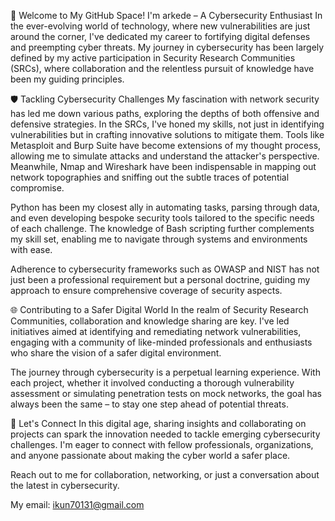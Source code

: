 👋 Welcome to My GitHub Space! I'm arkede – A Cybersecurity Enthusiast
In the ever-evolving world of technology, where new vulnerabilities are just around the corner, I've dedicated my career to fortifying digital defenses and preempting cyber threats. My journey in cybersecurity has been largely defined by my active participation in Security Research Communities (SRCs), where collaboration and the relentless pursuit of knowledge have been my guiding principles.

🛡 Tackling Cybersecurity Challenges
My fascination with network security has led me down various paths, exploring the depths of both offensive and defensive strategies. In the SRCs, I've honed my skills, not just in identifying vulnerabilities but in crafting innovative solutions to mitigate them. Tools like Metasploit and Burp Suite have become extensions of my thought process, allowing me to simulate attacks and understand the attacker's perspective. Meanwhile, Nmap and Wireshark have been indispensable in mapping out network topographies and sniffing out the subtle traces of potential compromise.

Python has been my closest ally in automating tasks, parsing through data, and even developing bespoke security tools tailored to the specific needs of each challenge. The knowledge of Bash scripting further complements my skill set, enabling me to navigate through systems and environments with ease.

Adherence to cybersecurity frameworks such as OWASP and NIST has not just been a professional requirement but a personal doctrine, guiding my approach to ensure comprehensive coverage of security aspects.

🌐 Contributing to a Safer Digital World
In the realm of Security Research Communities, collaboration and knowledge sharing are key. I've led initiatives aimed at identifying and remediating network vulnerabilities, engaging with a community of like-minded professionals and enthusiasts who share the vision of a safer digital environment.

The journey through cybersecurity is a perpetual learning experience. With each project, whether it involved conducting a thorough vulnerability assessment or simulating penetration tests on mock networks, the goal has always been the same – to stay one step ahead of potential threats.

🤝 Let's Connect
In this digital age, sharing insights and collaborating on projects can spark the innovation needed to tackle emerging cybersecurity challenges. I'm eager to connect with fellow professionals, organizations, and anyone passionate about making the cyber world a safer place.

Reach out to me for collaboration, networking, or just a conversation about the latest in cybersecurity.

My email: ikun70131@gmail.com

